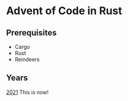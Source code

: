 # Advent of Code in Rust

## Prerequisites

- Cargo
- Rust
- Reindeers

## Years

[2021](2021)
This is now!